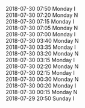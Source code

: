 2018-07-30 07:50 Monday  I  
2018-07-30 07:20 Monday  N  
2018-07-30 07:15 Monday  I  
2018-07-30 07:05 Monday  N  
2018-07-30 07:00 Monday  I  
2018-07-30 03:40 Monday  N  
2018-07-30 03:35 Monday  I  
2018-07-30 03:20 Monday  N  
2018-07-30 03:15 Monday  I  
2018-07-30 02:20 Monday  N  
2018-07-30 02:15 Monday  I  
2018-07-30 00:30 Monday  N  
2018-07-30 00:20 Monday  I  
2018-07-30 00:15 Monday  N  
2018-07-29 20:50 Sunday  I  
